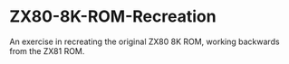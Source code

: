 # ZX80-8K-ROM-Recreation
An exercise in recreating the original ZX80 8K ROM, working backwards from the ZX81 ROM.
